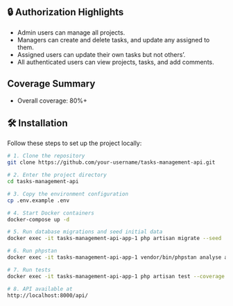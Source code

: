 ## 🔒 Authorization Highlights 

 - Admin users can manage all projects.
 - Managers can create and delete tasks, and update any assigned to them.
 - Assigned users can update their own tasks but not others’.
 - All authenticated users can view projects, tasks, and add comments.

## Coverage Summary
 - Overall coverage: 80%+

## 🛠️ Installation

Follow these steps to set up the project locally:

```bash
# 1. Clone the repository
git clone https://github.com/your-username/tasks-management-api.git

# 2. Enter the project directory
cd tasks-management-api

# 3. Copy the environment configuration
cp .env.example .env

# 4. Start Docker containers
docker-compose up -d

# 5. Run database migrations and seed initial data
docker exec -it tasks-management-api-app-1 php artisan migrate --seed

# 6. Run phpstan
docker exec -it tasks-management-api-app-1 vendor/bin/phpstan analyse app tests

# 7. Run tests
docker exec -it tasks-management-api-app-1 php artisan test --coverage

# 8. API available at
http://localhost:8000/api/
